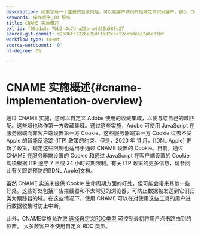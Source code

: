 ```yaml
---
description: 如果您有一个主要的登录网站，可以在客户访问其他域之前识别客户，那么 CNAME 就可以在不接受第三方 Cookie 的浏览器（如 Safari）中启用跨域跟踪。
keywords: 操作顺序;ID 服务
title: CNAME 实施概述
exl-id: f95dda3c-7bb2-4c7d-a25a-a4d20b58fe27
source-git-commit: d2586fc722be25df1b82caaf2cc6de6a2a6c31bf
workflow-type: tm+mt
source-wordcount: '0'
ht-degree: 0%

---
```


# CNAME 实施概述{#cname-implementation-overview}

通过 CNAME 实施，您可以自定义 Adobe 使用的收藏集域，以便与您自己的域匹配。这些域也称作第一方收藏集域。通过这些实施，Adobe 可使用 JavaScript 在服务器端而非客户端设置第一方 Cookie。这些服务器端第一方 Cookie 过去不受 Apple 的智能反追踪 (ITP) 政策的约束。但是，2020 年 11 月，[!DNL Apple] 更新了政策，规定这些限制也适用于通过 CNAME 设置的 Cookie。目前，通过 CNAME 在服务器端设置的 Cookie 和通过 JavaScript 在客户端设置的 Cookie 均须根据 ITP 遵守 7 日或 24 小时过期限制。有关 ITP 政策的更多信息，请参阅此有关跟踪预防的[!DNL Apple]文档[](https://webkit.org/tracking-prevention/#intelligent-tracking-prevention-itp)。

虽然 CNAME 实施未提供 Cookie 生命周期方面的好处，但可能会带来其他一些好处。这些好处包括广告拦截器和不太常见的浏览器，可防止数据被发送到它们归类为跟踪器的域。在这些情况下，使用 CNAME 可以在对使用这些工具的用户进行数据收集时防止中断。

此外，CNAME实施允许您 [选择自定义RDC类型](https://experienceleague.adobe.com/docs/analytics/technotes/rdc/regional-data-collection.html?lang=zh-Hans) 可控制最初将用户点击路由到的位置。 大多数客户不使用自定义 RDC 类型。
